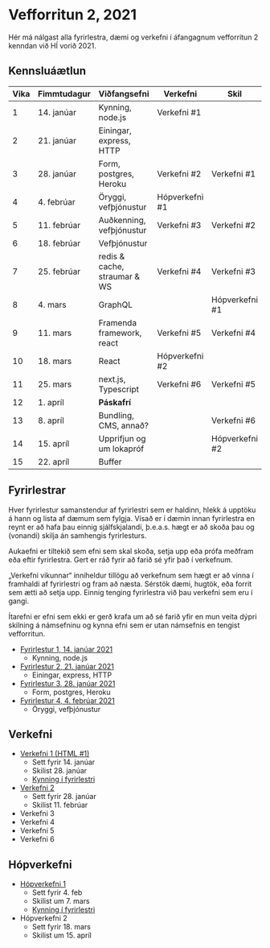 # Vefforritun 2, 2021

Hér má nálgast alla fyrirlestra, dæmi og verkefni í áfangagnum vefforritun 2 kenndan við HÍ vorið 2021.

## Kennsluáætlun

| Vika | Fimmtudagur | Viðfangsefni                 | Verkefni       | Skil           |
|------|-------------|------------------------------|----------------|----------------|
|   1  | 14. janúar  | Kynning, node.js             | Verkefni #1    |                |
|   2  | 21. janúar  | Einingar, express, HTTP      |                |                |
|   3  | 28. janúar  | Form, postgres, Heroku       | Verkefni #2    | Verkefni #1    |
|   4  | 4. febrúar  | Öryggi, vefþjónustur         | Hópverkefni #1 |                |
|   5  | 11. febrúar | Auðkenning, vefþjónustur     | Verkefni #3    | Verkefni #2    |
|   6  | 18. febrúar | Vefþjónustur                 |                |                |
|   7  | 25. febrúar | redis & cache, straumar & WS | Verkefni #4    | Verkefni #3    |
|   8  | 4. mars     | GraphQL                      |                | Hópverkefni #1 |
|   9  | 11. mars    | Framenda framework, react    | Verkefni #5    | Verkefni #4    |
|  10  | 18. mars    | React                        | Hópverkefni #2 |                |
|  11  | 25. mars    | next.js, Typescript          | Verkefni #6    | Verkefni #5    |
|  12  | 1. apríl    | **Páskafrí**                 |                |                |
|  13  | 8. apríl    | Bundling, CMS, annað?        |                | Verkefni #6    |
|  14  | 15. apríl   | Upprifjun og um lokapróf     |                | Hópverkefni #2 |
|  15  | 22. apríl   | Buffer                       |                |                |

## Fyrirlestrar

Hver fyrirlestur samanstendur af fyrirlestri sem er haldinn, hlekk á upptöku á hann og lista af dæmum sem fylgja. Vísað er í dæmin innan fyrirlestra en reynt er að hafa þau einnig sjálfskjalandi, þ.e.a.s. hægt er að skoða þau og (vonandi) skilja án samhengis fyrirlesturs.

Aukaefni er tiltekið sem efni sem skal skoða, setja upp eða prófa meðfram eða eftir fyrirlestra. Gert er ráð fyrir að farið sé yfir það í verkefnum.

„Verkefni vikunnar“ inniheldur tillögu að verkefnum sem hægt er að vinna í framhaldi af fyrirlestri og fram að næsta. Sérstök dæmi, hugtök, eða forrit sem ætti að setja upp. Einnig tenging fyrirlestra við þau verkefni sem eru í gangi.

Ítarefni er efni sem ekki er gerð krafa um að sé farið yfir en mun veita dýpri skilning á námsefninu og kynna efni sem er utan námsefnis en tengist vefforritun.

* [Fyrirlestur 1, 14. janúar 2021](fyrirlestrar/01/)
  * Kynning, node.js
* [Fyrirlestur 2, 21. janúar 2021](fyrirlestrar/02/)
  * Einingar, express, HTTP
* [Fyrirlestur 3, 28. janúar 2021](fyrirlestrar/03/)
  * Form, postgres, Heroku
* [Fyrirlestur 4, 4. febrúar 2021](fyrirlestrar/04/)
  * Öryggi, vefþjónustur

## Verkefni

* [Verkefni 1 (HTML #1)](https://github.com/vefforritun/vef2-2021-v1)
  * Sett fyrir 14. janúar
  * Skilist 28. janúar
  * [Kynning í fyrirlestri](https://youtu.be/pCEHnurbuCU)
* [Verkefni 2](https://github.com/vefforritun/vef2-2021-v2)
  * Sett fyrir 28. janúar
  * Skilist 11. febrúar
* Verkefni 3
* Verkefni 4
* Verkefni 5
* Verkefni 6

## Hópverkefni

* [Hópverkefni 1](https://github.com/vefforritun/vef2-2021-h1)
  * Sett fyrir 4. feb
  * Skilist um 7. mars
  * [Kynning í fyrirlestri](https://youtu.be/gQEFFKGumG0)
* Hópverkefni 2
  * Sett fyrir 18. mars
  * Skilist um 15. apríl
